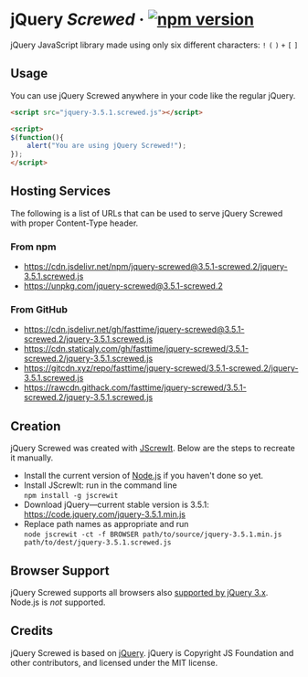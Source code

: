 # jQuery *Screwed* · [![npm version][npm badge]][npm url]

jQuery JavaScript library made using only six different characters: `!` `(` `)` `+` `[` `]`

## Usage

You can use jQuery Screwed anywhere in your code like the regular jQuery.

```html
<script src="jquery-3.5.1.screwed.js"></script>
```

```html
<script>
$(function(){
    alert("You are using jQuery Screwed!");
});
</script>
```

## Hosting Services

The following is a list of URLs that can be used to serve jQuery Screwed with proper Content-Type
header.

### From npm

* https://cdn.jsdelivr.net/npm/jquery-screwed@3.5.1-screwed.2/jquery-3.5.1.screwed.js
* https://unpkg.com/jquery-screwed@3.5.1-screwed.2

### From GitHub

* https://cdn.jsdelivr.net/gh/fasttime/jquery-screwed@3.5.1-screwed.2/jquery-3.5.1.screwed.js
* https://cdn.staticaly.com/gh/fasttime/jquery-screwed/3.5.1-screwed.2/jquery-3.5.1.screwed.js
* https://gitcdn.xyz/repo/fasttime/jquery-screwed/3.5.1-screwed.2/jquery-3.5.1.screwed.js
* https://rawcdn.githack.com/fasttime/jquery-screwed/3.5.1-screwed.2/jquery-3.5.1.screwed.js

## Creation

jQuery Screwed was created with [JScrewIt](https://github.com/fasttime/JScrewIt).
Below are the steps to recreate it manually.

* Install the current version of [Node.js](https://nodejs.org) if you haven't done so yet.
* Install JScrewIt: run in the command line<br>
  `npm install -g jscrewit`
* Download jQuery—current stable version is 3.5.1: https://code.jquery.com/jquery-3.5.1.min.js
* Replace path names as appropriate and run<br>
  `node jscrewit -ct -f BROWSER path/to/source/jquery-3.5.1.min.js
  path/to/dest/jquery-3.5.1.screwed.js`

## Browser Support

jQuery Screwed supports all browsers also
[supported by jQuery 3.x](https://jquery.com/browser-support/).
Node.js is *not* supported.

## Credits

jQuery Screwed is based on [jQuery](https://github.com/jquery/jquery).
jQuery is Copyright JS Foundation and other contributors, and licensed under the MIT license.

[npm badge]: https://badge.fury.io/js/jquery-screwed.svg
[npm url]: https://www.npmjs.com/package/jquery-screwed
